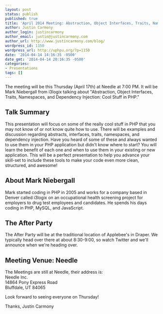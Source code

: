 ```yaml
---
layout: post
status: publish
published: true
title: 'April 2014 Meeting: Abstraction, Object Interfaces, Traits, Namespaces, and Dependency Injection - Cool Stuff in PHP'
author: Justin Carmony
author_login: justincarmony
author_email: justin@justincarmony.com
author_url: http://www.justincarmony.com/blog/
wordpress_id: 1150
wordpress_url: http://uphpu.org/?p=1150
date: '2014-04-14 14:16:35 -0500'
date_gmt: '2014-04-14 20:16:35 -0500'
categories:
- Presentations
tags: []
---
```

The meeting will be this Thursday (April 17th) at Needle at 7:00 PM. It will be Mark Niebergall from i3logix talking
about "Abstraction, Object Interfaces, Traits, Namespaces, and Dependency Injection: Cool Stuff in PHP."

## Talk Summary

This presentation will focus on some of the really cool stuff in PHP that you may not know of or not know quite how to
use. There will be examples and discussion regarding abstracts, interfaces, traits, namespaces, and dependency
injection. Have you heard of some of these and always wanted to use them in your PHP application but didn't know where
to start? You will learn the benefit of each one and when to use them in your existing or new application. This will be
a perfect presentation to help you advance your skill-set to include these tools to make your code even more clean,
structured, and awesome!

## About Mark Niebergall

Mark started coding in PHP in 2005 and works for a company based in Denver called i3logix on an occupational health
screening project for employers to drug test employees and candidates. He spends his days coding in PHP, MySQL, and
JavaScript.

## The After Party

The After Party will be at the traditional location of Applebee's in Draper. We typically head over there at about 8:30-9:00, so watch Twitter and we'll announce when we're heading over.

## Meeting Venue: Needle
The Meetings are still at Needle, their address is:<br />
Needle Inc.<br />
14864 Pony Express Road<br />
Bluffdale, UT 84065

Look forward to seeing everyone on Thursday!

Thanks,
Justin Carmony
